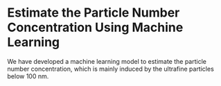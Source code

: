 # Estimate the Particle Number Concentration Using Machine Learning

We have developed a machine learning model to estimate the particle number concentration, which is mainly induced by the ultrafine particles below 100 nm.

